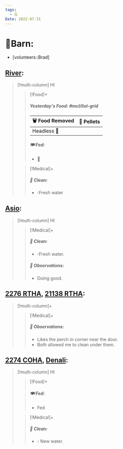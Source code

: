 ```yaml
---
tags:
  - 🗒️
Date: 2022-07-31
---
```


# 🏡Barn:
- [volunteers::Brad]

## [River](../RARE%20Birds/Ed%20Birds/River.md):
> [!multi-column] HI
>
>> [!Food]+
>> ##### Yesterday's Food: #mcl/list-grid
>> |🗑️ Food Removed| 💩 Pellets
>> |---|---|
>>|Headless 🐀|
>>
>> ##### 🍽️ Fed:
>> - 🐀
>
>> [!Medical]+
>>##### 🫧 Clean:
>> - 💧Fresh water

## [Asio](../RARE%20Birds/Ed%20Birds/Asio.md):
> [!multi-column] HI
>
>> [!Medical]+
>>##### 🫧 Clean:
>> - 💧Fresh water.
>>
>> ##### 🔭 Observations:
>> - Doing good.

## [2276 RTHA](../RARE%20Birds/2276%20RTHA.md), [21138 RTHA](../RARE%20Birds/21138%20RTHA.md):
> [!multi-column]+
>
>> [!Medical]+
>> ##### 🔭 Observations:
>> - Likes the perch in corner near the door.
>> - Both allowed me to clean under them.

## [2274 COHA](../RARE%20Birds/2274%20COHA.md), [Denali](../RARE%20Birds/Ed%20Birds/Denali.md):
> [!multi-column] HI
>
>> [!Food]+
>> ##### 🍽️ Fed:
>> - Fed
>
>> [!Medical]+
>>##### 🫧 Clean:
>> - 💧 New water.

